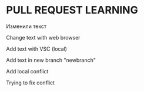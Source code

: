 # PULL REQUEST LEARNING

Изменили текст

Change text with web browser

Add text with VSC (local)

Add text in new branch "newbranch"

Add local conflict

Trying to fix conflict
